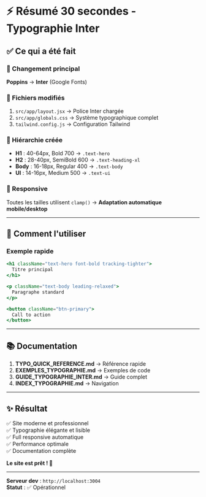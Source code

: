 # ⚡ Résumé 30 secondes - Typographie Inter

## ✅ Ce qui a été fait

### 🔄 Changement principal
**Poppins** → **Inter** (Google Fonts)

### 📁 Fichiers modifiés
1. `src/app/layout.jsx` → Police Inter chargée
2. `src/app/globals.css` → Système typographique complet
3. `tailwind.config.js` → Configuration Tailwind

### 🎨 Hiérarchie créée
- **H1** : 40-64px, Bold 700 → `.text-hero`
- **H2** : 28-40px, SemiBold 600 → `.text-heading-xl`
- **Body** : 16-18px, Regular 400 → `.text-body`
- **UI** : 14-16px, Medium 500 → `.text-ui`

### 📱 Responsive
Toutes les tailles utilisent `clamp()` → **Adaptation automatique mobile/desktop**

---

## 🚀 Comment l'utiliser

### Exemple rapide
```jsx
<h1 className="text-hero font-bold tracking-tighter">
  Titre principal
</h1>

<p className="text-body leading-relaxed">
  Paragraphe standard
</p>

<button className="btn-primary">
  Call to action
</button>
```

---

## 📚 Documentation

1. **TYPO_QUICK_REFERENCE.md** → Référence rapide
2. **EXEMPLES_TYPOGRAPHIE.md** → Exemples de code
3. **GUIDE_TYPOGRAPHIE_INTER.md** → Guide complet
4. **INDEX_TYPOGRAPHIE.md** → Navigation

---

## ✨ Résultat

✅ Site moderne et professionnel  
✅ Typographie élégante et lisible  
✅ Full responsive automatique  
✅ Performance optimale  
✅ Documentation complète

**Le site est prêt ! 🎉**

---

**Serveur dev** : `http://localhost:3004`  
**Statut** : ✅ Opérationnel